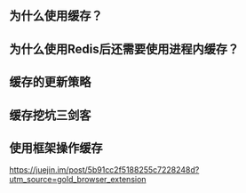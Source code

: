 ## 为什么使用缓存？

## 为什么使用Redis后还需要使用进程内缓存？

## 缓存的更新策略

## 缓存挖坑三剑客

## 使用框架操作缓存


<https://juejin.im/post/5b91cc2f5188255c7228248d?utm_source=gold_browser_extension>
